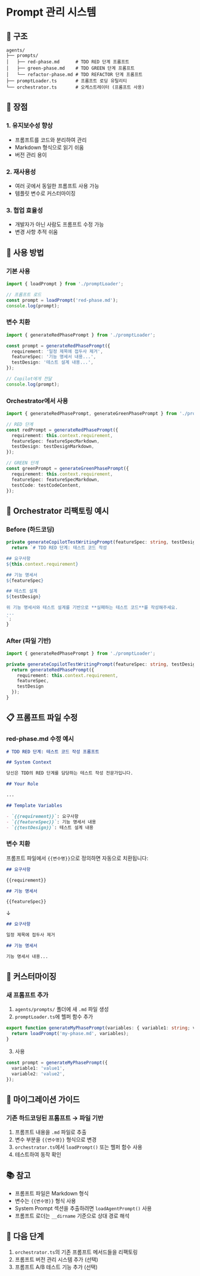 # Prompt 관리 시스템

## 📁 구조

```
agents/
├── prompts/
│   ├── red-phase.md      # TDD RED 단계 프롬프트
│   ├── green-phase.md    # TDD GREEN 단계 프롬프트
│   └── refactor-phase.md # TDD REFACTOR 단계 프롬프트
├── promptLoader.ts       # 프롬프트 로딩 유틸리티
└── orchestrator.ts       # 오케스트레이터 (프롬프트 사용)
```

## 🎯 장점

### 1. **유지보수성 향상**

- 프롬프트를 코드와 분리하여 관리
- Markdown 형식으로 읽기 쉬움
- 버전 관리 용이

### 2. **재사용성**

- 여러 곳에서 동일한 프롬프트 사용 가능
- 템플릿 변수로 커스터마이징

### 3. **협업 효율성**

- 개발자가 아닌 사람도 프롬프트 수정 가능
- 변경 사항 추적 쉬움

## 📝 사용 방법

### 기본 사용

```typescript
import { loadPrompt } from './promptLoader';

// 프롬프트 로드
const prompt = loadPrompt('red-phase.md');
console.log(prompt);
```

### 변수 치환

```typescript
import { generateRedPhasePrompt } from './promptLoader';

const prompt = generateRedPhasePrompt({
  requirement: '일정 제목에 접두사 제거',
  featureSpec: '기능 명세서 내용...',
  testDesign: '테스트 설계 내용...',
});

// Copilot에게 전달
console.log(prompt);
```

### Orchestrator에서 사용

```typescript
import { generateRedPhasePrompt, generateGreenPhasePrompt } from './promptLoader';

// RED 단계
const redPrompt = generateRedPhasePrompt({
  requirement: this.context.requirement,
  featureSpec: featureSpecMarkdown,
  testDesign: testDesignMarkdown,
});

// GREEN 단계
const greenPrompt = generateGreenPhasePrompt({
  requirement: this.context.requirement,
  featureSpec: featureSpecMarkdown,
  testCode: testCodeContent,
});
```

## 🔧 Orchestrator 리팩토링 예시

### Before (하드코딩)

```typescript
private generateCopilotTestWritingPrompt(featureSpec: string, testDesign: string): string {
  return `# TDD RED 단계: 테스트 코드 작성

## 요구사항
${this.context.requirement}

## 기능 명세서
${featureSpec}

## 테스트 설계
${testDesign}

위 기능 명세서와 테스트 설계를 기반으로 **실패하는 테스트 코드**를 작성해주세요.
...
`;
}
```

### After (파일 기반)

```typescript
import { generateRedPhasePrompt } from './promptLoader';

private generateCopilotTestWritingPrompt(featureSpec: string, testDesign: string): string {
  return generateRedPhasePrompt({
    requirement: this.context.requirement,
    featureSpec,
    testDesign
  });
}
```

## 📋 프롬프트 파일 수정

### red-phase.md 수정 예시

```markdown
# TDD RED 단계: 테스트 코드 작성 프롬프트

## System Context

당신은 TDD의 RED 단계를 담당하는 테스트 작성 전문가입니다.

## Your Role

...

## Template Variables

- `{{requirement}}`: 요구사항
- `{{featureSpec}}`: 기능 명세서 내용
- `{{testDesign}}`: 테스트 설계 내용
```

### 변수 치환

프롬프트 파일에서 `{{변수명}}`으로 정의하면 자동으로 치환됩니다:

```markdown
## 요구사항

{{requirement}}

## 기능 명세서

{{featureSpec}}
```

↓

```markdown
## 요구사항

일정 제목에 접두사 제거

## 기능 명세서

기능 명세서 내용...
```

## 🎨 커스터마이징

### 새 프롬프트 추가

1. `agents/prompts/` 폴더에 새 `.md` 파일 생성
2. `promptLoader.ts`에 헬퍼 함수 추가

```typescript
export function generateMyPhasePrompt(variables: { variable1: string; variable2: string }): string {
  return loadPrompt('my-phase.md', variables);
}
```

3. 사용

```typescript
const prompt = generateMyPhasePrompt({
  variable1: 'value1',
  variable2: 'value2',
});
```

## 🔄 마이그레이션 가이드

### 기존 하드코딩된 프롬프트 → 파일 기반

1. 프롬프트 내용을 `.md` 파일로 추출
2. 변수 부분을 `{{변수명}}` 형식으로 변경
3. `orchestrator.ts`에서 `loadPrompt()` 또는 헬퍼 함수 사용
4. 테스트하여 동작 확인

## 📚 참고

- 프롬프트 파일은 Markdown 형식
- 변수는 `{{변수명}}` 형식 사용
- System Prompt 섹션을 추출하려면 `loadAgentPrompt()` 사용
- 프롬프트 로더는 `__dirname` 기준으로 상대 경로 해석

## 🚀 다음 단계

1. `orchestrator.ts`의 기존 프롬프트 메서드들을 리팩토링
2. 프롬프트 버전 관리 시스템 추가 (선택)
3. 프롬프트 A/B 테스트 기능 추가 (선택)
